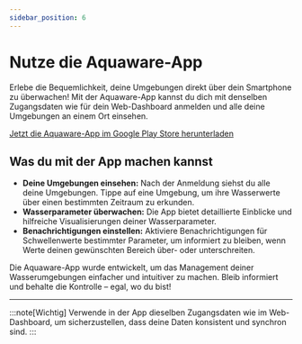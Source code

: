 ```yaml
---
sidebar_position: 6
---
```


# Nutze die Aquaware-App

Erlebe die Bequemlichkeit, deine Umgebungen direkt über dein Smartphone zu überwachen! Mit der Aquaware-App kannst du dich mit denselben Zugangsdaten wie für dein Web-Dashboard anmelden und alle deine Umgebungen an einem Ort einsehen.

[Jetzt die Aquaware-App im Google Play Store herunterladen](https://play.google.com/store/apps/details?id=kesslermatics.aquaware)

## Was du mit der App machen kannst

- **Deine Umgebungen einsehen:** Nach der Anmeldung siehst du alle deine Umgebungen. Tippe auf eine Umgebung, um ihre Wasserwerte über einen bestimmten Zeitraum zu erkunden.
- **Wasserparameter überwachen:** Die App bietet detaillierte Einblicke und hilfreiche Visualisierungen deiner Wasserparameter.
- **Benachrichtigungen einstellen:** Aktiviere Benachrichtigungen für Schwellenwerte bestimmter Parameter, um informiert zu bleiben, wenn Werte deinen gewünschten Bereich über- oder unterschreiten.

Die Aquaware-App wurde entwickelt, um das Management deiner Wasserumgebungen einfacher und intuitiver zu machen. Bleib informiert und behalte die Kontrolle – egal, wo du bist!

---

:::note[Wichtig]
Verwende in der App dieselben Zugangsdaten wie im Web-Dashboard, um sicherzustellen, dass deine Daten konsistent und synchron sind.
:::
